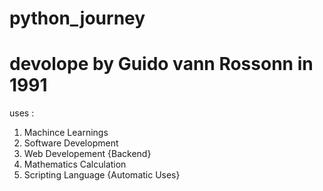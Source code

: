 ﻿# python_journey
# devolope by Guido vann Rossonn in 1991
 uses : 
 1. Machince Learnings 
 2. Software Development 
 3. Web Developement {Backend}
 4. Mathematics Calculation
 5. Scripting Language {Automatic Uses}
  
